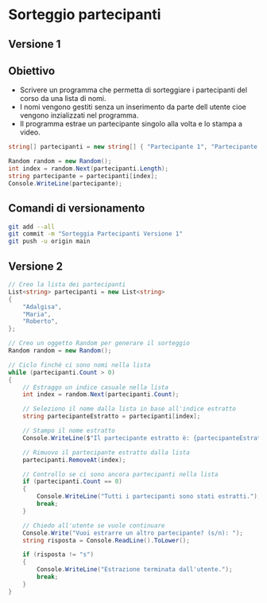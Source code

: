 # Sorteggio partecipanti

## Versione 1

## Obiettivo

- Scrivere un programma che permetta di sorteggiare i partecipanti del corso da una lista di nomi.
- I nomi vengono gestiti senza un inserimento da parte dell utente cioe vengono inzializzati nel programma.
- Il programma estrae un partecipante singolo alla volta e lo stampa a video.

```csharp
string[] partecipanti = new string[] { "Partecipante 1", "Partecipante 2", "Partecipante 3" };

Random random = new Random();
int index = random.Next(partecipanti.Length);
string partecipante = partecipanti[index];
Console.WriteLine(partecipante);
```

## Comandi di versionamento

```bash
git add --all
git commit -m "Sorteggia Partecipanti Versione 1"
git push -u origin main
```

## Versione 2

```csharp
// Creo la lista dei partecipanti
List<string> partecipanti = new List<string>
{
    "Adalgisa",
    "Maria",
    "Roberto",
};

// Creo un oggetto Random per generare il sorteggio
Random random = new Random();

// Ciclo finché ci sono nomi nella lista
while (partecipanti.Count > 0)
{
    // Estraggo un indice casuale nella lista
    int index = random.Next(partecipanti.Count);

    // Seleziono il nome dalla lista in base all'indice estratto
    string partecipanteEstratto = partecipanti[index];

    // Stampo il nome estratto
    Console.WriteLine($"Il partecipante estratto è: {partecipanteEstratto}");

    // Rimuovo il partecipante estratto dalla lista
    partecipanti.RemoveAt(index);

    // Controllo se ci sono ancora partecipanti nella lista
    if (partecipanti.Count == 0)
    {
        Console.WriteLine("Tutti i partecipanti sono stati estratti.");
        break;
    }

    // Chiedo all'utente se vuole continuare
    Console.Write("Vuoi estrarre un altro partecipante? (s/n): ");
    string risposta = Console.ReadLine().ToLower();

    if (risposta != "s")
    {
        Console.WriteLine("Estrazione terminata dall'utente.");
        break;
    }
}
```
